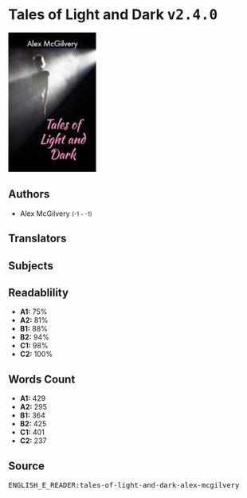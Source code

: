 # Tales of Light and Dark <kbd>v2.4.0</kbd>

![](./cover.medium.jpg "")

## Authors


 - Alex McGilvery <small>(-1 - -1)</small>

## Translators



## Subjects



## Readablility


 - **A1:** 75%
 - **A2:** 81%
 - **B1:** 88%
 - **B2:** 94%
 - **C1:** 98%
 - **C2:** 100%

## Words Count


 - **A1:** 429
 - **A2:** 295
 - **B1:** 364
 - **B2:** 425
 - **C1:** 401
 - **C2:** 237

## Source


<kbd>ENGLISH_E_READER:tales-of-light-and-dark-alex-mcgilvery</kbd>
